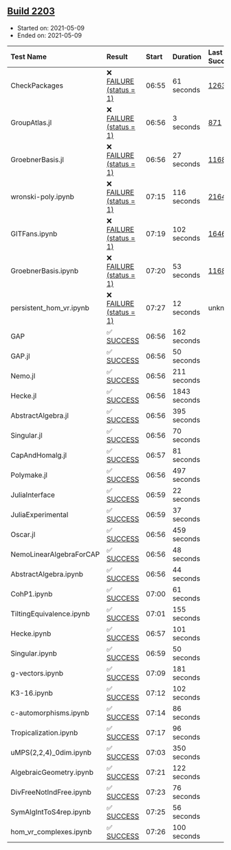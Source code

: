 ## [Build 2203](https://oscarci.mathematik.uni-kl.de/job/oscar-stable/2203/)

* Started on: 2021-05-09
* Ended on: 2021-05-09

| Test Name    | Result | Start | Duration | Last Success | First Failure |
|:-------------|:-------|:------|:---------|:-------------|:--------------|
| CheckPackages | ❌ [FAILURE (status = 1)](https://oscarci.mathematik.uni-kl.de/job/oscar-stable/2203/artifact/logs/build-2203/CheckPackages.log) | 06:55 | 61 seconds | [1263](https://oscarci.mathematik.uni-kl.de/job/oscar-stable/1263/) | [1264](https://oscarci.mathematik.uni-kl.de/job/oscar-stable/1264/) |
| GroupAtlas.jl | ❌ [FAILURE (status = 1)](https://oscarci.mathematik.uni-kl.de/job/oscar-stable/2203/artifact/logs/build-2203/GroupAtlas.jl.log) | 06:56 | 3 seconds | [871](https://oscarci.mathematik.uni-kl.de/job/oscar-stable/871/) | [872](https://oscarci.mathematik.uni-kl.de/job/oscar-stable/872/) |
| GroebnerBasis.jl | ❌ [FAILURE (status = 1)](https://oscarci.mathematik.uni-kl.de/job/oscar-stable/2203/artifact/logs/build-2203/GroebnerBasis.jl.log) | 06:56 | 27 seconds | [1168](https://oscarci.mathematik.uni-kl.de/job/oscar-stable/1168/) | [1169](https://oscarci.mathematik.uni-kl.de/job/oscar-stable/1169/) |
| wronski-poly.ipynb | ❌ [FAILURE (status = 1)](https://oscarci.mathematik.uni-kl.de/job/oscar-stable/2203/artifact/logs/build-2203/wronski-poly.ipynb.log) | 07:15 | 116 seconds | [2164](https://oscarci.mathematik.uni-kl.de/job/oscar-stable/2164/) | [2165](https://oscarci.mathematik.uni-kl.de/job/oscar-stable/2165/) |
| GITFans.ipynb | ❌ [FAILURE (status = 1)](https://oscarci.mathematik.uni-kl.de/job/oscar-stable/2203/artifact/logs/build-2203/GITFans.ipynb.log) | 07:19 | 102 seconds | [1646](https://oscarci.mathematik.uni-kl.de/job/oscar-stable/1646/) | [1647](https://oscarci.mathematik.uni-kl.de/job/oscar-stable/1647/) |
| GroebnerBasis.ipynb | ❌ [FAILURE (status = 1)](https://oscarci.mathematik.uni-kl.de/job/oscar-stable/2203/artifact/logs/build-2203/GroebnerBasis.ipynb.log) | 07:20 | 53 seconds | [1168](https://oscarci.mathematik.uni-kl.de/job/oscar-stable/1168/) | [1169](https://oscarci.mathematik.uni-kl.de/job/oscar-stable/1169/) |
| persistent_hom_vr.ipynb | ❌ [FAILURE (status = 1)](https://oscarci.mathematik.uni-kl.de/job/oscar-stable/2203/artifact/logs/build-2203/persistent_hom_vr.ipynb.log) | 07:27 | 12 seconds | unknown | unknown |
| GAP | ✅ [SUCCESS](https://oscarci.mathematik.uni-kl.de/job/oscar-stable/2203/artifact/logs/build-2203/GAP.log) | 06:56 | 162 seconds |  |  |
| GAP.jl | ✅ [SUCCESS](https://oscarci.mathematik.uni-kl.de/job/oscar-stable/2203/artifact/logs/build-2203/GAP.jl.log) | 06:56 | 50 seconds |  |  |
| Nemo.jl | ✅ [SUCCESS](https://oscarci.mathematik.uni-kl.de/job/oscar-stable/2203/artifact/logs/build-2203/Nemo.jl.log) | 06:56 | 211 seconds |  |  |
| Hecke.jl | ✅ [SUCCESS](https://oscarci.mathematik.uni-kl.de/job/oscar-stable/2203/artifact/logs/build-2203/Hecke.jl.log) | 06:56 | 1843 seconds |  |  |
| AbstractAlgebra.jl | ✅ [SUCCESS](https://oscarci.mathematik.uni-kl.de/job/oscar-stable/2203/artifact/logs/build-2203/AbstractAlgebra.jl.log) | 06:56 | 395 seconds |  |  |
| Singular.jl | ✅ [SUCCESS](https://oscarci.mathematik.uni-kl.de/job/oscar-stable/2203/artifact/logs/build-2203/Singular.jl.log) | 06:56 | 70 seconds |  |  |
| CapAndHomalg.jl | ✅ [SUCCESS](https://oscarci.mathematik.uni-kl.de/job/oscar-stable/2203/artifact/logs/build-2203/CapAndHomalg.jl.log) | 06:57 | 81 seconds |  |  |
| Polymake.jl | ✅ [SUCCESS](https://oscarci.mathematik.uni-kl.de/job/oscar-stable/2203/artifact/logs/build-2203/Polymake.jl.log) | 06:56 | 497 seconds |  |  |
| JuliaInterface | ✅ [SUCCESS](https://oscarci.mathematik.uni-kl.de/job/oscar-stable/2203/artifact/logs/build-2203/JuliaInterface.log) | 06:59 | 22 seconds |  |  |
| JuliaExperimental | ✅ [SUCCESS](https://oscarci.mathematik.uni-kl.de/job/oscar-stable/2203/artifact/logs/build-2203/JuliaExperimental.log) | 06:59 | 37 seconds |  |  |
| Oscar.jl | ✅ [SUCCESS](https://oscarci.mathematik.uni-kl.de/job/oscar-stable/2203/artifact/logs/build-2203/Oscar.jl.log) | 06:56 | 459 seconds |  |  |
| NemoLinearAlgebraForCAP | ✅ [SUCCESS](https://oscarci.mathematik.uni-kl.de/job/oscar-stable/2203/artifact/logs/build-2203/NemoLinearAlgebraForCAP.log) | 06:56 | 48 seconds |  |  |
| AbstractAlgebra.ipynb | ✅ [SUCCESS](https://oscarci.mathematik.uni-kl.de/job/oscar-stable/2203/artifact/logs/build-2203/AbstractAlgebra.ipynb.log) | 06:56 | 44 seconds |  |  |
| CohP1.ipynb | ✅ [SUCCESS](https://oscarci.mathematik.uni-kl.de/job/oscar-stable/2203/artifact/logs/build-2203/CohP1.ipynb.log) | 07:00 | 61 seconds |  |  |
| TiltingEquivalence.ipynb | ✅ [SUCCESS](https://oscarci.mathematik.uni-kl.de/job/oscar-stable/2203/artifact/logs/build-2203/TiltingEquivalence.ipynb.log) | 07:01 | 155 seconds |  |  |
| Hecke.ipynb | ✅ [SUCCESS](https://oscarci.mathematik.uni-kl.de/job/oscar-stable/2203/artifact/logs/build-2203/Hecke.ipynb.log) | 06:57 | 101 seconds |  |  |
| Singular.ipynb | ✅ [SUCCESS](https://oscarci.mathematik.uni-kl.de/job/oscar-stable/2203/artifact/logs/build-2203/Singular.ipynb.log) | 06:59 | 50 seconds |  |  |
| g-vectors.ipynb | ✅ [SUCCESS](https://oscarci.mathematik.uni-kl.de/job/oscar-stable/2203/artifact/logs/build-2203/g-vectors.ipynb.log) | 07:09 | 181 seconds |  |  |
| K3-16.ipynb | ✅ [SUCCESS](https://oscarci.mathematik.uni-kl.de/job/oscar-stable/2203/artifact/logs/build-2203/K3-16.ipynb.log) | 07:12 | 102 seconds |  |  |
| c-automorphisms.ipynb | ✅ [SUCCESS](https://oscarci.mathematik.uni-kl.de/job/oscar-stable/2203/artifact/logs/build-2203/c-automorphisms.ipynb.log) | 07:14 | 86 seconds |  |  |
| Tropicalization.ipynb | ✅ [SUCCESS](https://oscarci.mathematik.uni-kl.de/job/oscar-stable/2203/artifact/logs/build-2203/Tropicalization.ipynb.log) | 07:17 | 96 seconds |  |  |
| uMPS(2,2,4)_0dim.ipynb | ✅ [SUCCESS](https://oscarci.mathematik.uni-kl.de/job/oscar-stable/2203/artifact/logs/build-2203/uMPS-2-2-4-_0dim.ipynb.log) | 07:03 | 350 seconds |  |  |
| AlgebraicGeometry.ipynb | ✅ [SUCCESS](https://oscarci.mathematik.uni-kl.de/job/oscar-stable/2203/artifact/logs/build-2203/AlgebraicGeometry.ipynb.log) | 07:21 | 122 seconds |  |  |
| DivFreeNotIndFree.ipynb | ✅ [SUCCESS](https://oscarci.mathematik.uni-kl.de/job/oscar-stable/2203/artifact/logs/build-2203/DivFreeNotIndFree.ipynb.log) | 07:23 | 76 seconds |  |  |
| SymAlgIntToS4rep.ipynb | ✅ [SUCCESS](https://oscarci.mathematik.uni-kl.de/job/oscar-stable/2203/artifact/logs/build-2203/SymAlgIntToS4rep.ipynb.log) | 07:25 | 56 seconds |  |  |
| hom_vr_complexes.ipynb | ✅ [SUCCESS](https://oscarci.mathematik.uni-kl.de/job/oscar-stable/2203/artifact/logs/build-2203/hom_vr_complexes.ipynb.log) | 07:26 | 100 seconds |  |  |
